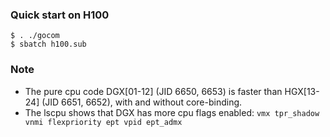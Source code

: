 ### Quick start on H100
```
$ . ./gocom
$ sbatch h100.sub
```

### Note
- The pure cpu code DGX[01-12] (JID 6650, 6653) is faster than HGX[13-24] (JID 6651, 6652), with and without core-binding.
- The lscpu shows that DGX has more cpu flags enabled: `vmx tpr_shadow vnmi flexpriority ept vpid ept_admx`


